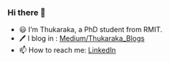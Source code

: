 ### Hi there 👋


- 😃 I’m Thukaraka, a PhD student from RMIT.
- 🖊️ I blog in : [Medium/Thukaraka_Blogs](https://pthukaraka-17.medium.com/)
- 📫 How to reach me: [LinkedIn](https://www.linkedin.com/in/thukaraka-pakeerathan/)

